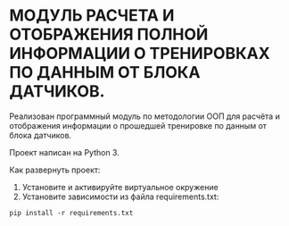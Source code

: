 # МОДУЛЬ РАСЧЕТА И ОТОБРАЖЕНИЯ ПОЛНОЙ ИНФОРМАЦИИ О ТРЕНИРОВКАХ ПО ДАННЫМ ОТ БЛОКА ДАТЧИКОВ.

Реализован программный модуль по методологии ООП для расчёта и отображения информации
о прошедшей тренировке по данным от блока датчиков.

Проект написан на Python 3.

Как развернуть проект:

1. Установите и активируйте виртуальное окружение
2. Установите зависимости из файла requirements.txt:
```
pip install -r requirements.txt
```

